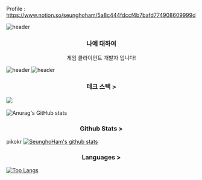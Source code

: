 Profile : https://www.notion.so/seunghoham/5a8c444fdccf4b7bafd774908609999d

![header](https://capsule-render.vercel.app/api?type=waving&color=6a5acd&height=300&section=header&text=Seungho%20Ham&fontSize=90&fontColor=fffafa&animation=fadeIn&fontAlign=60)


<h3 align="center"><b>나에 대하여</b></h3>
<p align="center">게임 클라이언트 개발자 입니다! </p>


![header](https://img.shields.io/badge/Unity%20Engine-a9a9a9?style=flat-square&logo=Vimeo&logoColor=white&link=https://velog.io/@new_wisdom)
![header](https://img.shields.io/badge/테스트1%20테스트2-00ffff?style=flat-square&logo=Vimeo&logoColor=white&link=https://velog.io/@new_wisdom)

<h3 align="center"><b> 테크 스택 > </b></h3>
<img src="https://img.shields.io/badge/C-AFEEEE?style=flat-square&logo=C&logoColor=white"/></a>&nbsp 





![Anurag's GitHub stats](https://github-readme-stats.vercel.app/api?username=SeunghoHam&show_icons=true&theme=radical)



#### <h3 align="center"><b> Github Stats > </b></h3>
pikokr
[![SeunghoHam's github stats](https://github-readme-stats.vercel.app/api?username=SeunghoHam&bg_color=ffa745,fe869f,ef7ac8,a083ed,43aeff&title_color=fff&text_color=fff&show_icons=true&count_private=true)](https://github.com/SeunghoHam)

#### <h3 align="center"><b> Languages > </b></h3>
[![Top Langs](https://github-readme-stats.vercel.app/api/top-langs/?username=SeunghoHam&layout=compact)](https://github.com/SeunghoHam)
